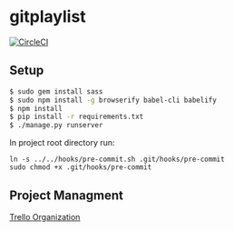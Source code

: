 # gitplaylist

[![CircleCI](https://circleci.com/gh/TimothyBest/gitplaylist.svg?style=svg)](https://circleci.com/gh/TimothyBest/gitplaylist)


## Setup
```bash
$ sudo gem install sass
$ sudo npm install -g browserify babel-cli babelify
$ npm install
$ pip install -r requirements.txt
$ ./manage.py runserver
```

In project root directory run:
```
ln -s ../../hooks/pre-commit.sh .git/hooks/pre-commit
sudo chmod +x .git/hooks/pre-commit
```

## Project Managment
[Trello Organization](https://trello.com/gitplaylist)
